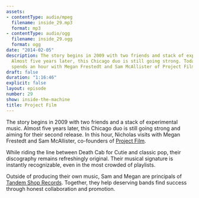 ```yaml
---
assets:
- contentType: audio/mpeg
  filename: inside_29.mp3
  format: mp3
- contentType: audio/ogg
  filename: inside_29.ogg
  format: ogg
date: "2014-02-05"
description: The story begins in 2009 with two friends and stack of experimental tunes.
  Almost five years later, this Chicago duo is still going strong. Today, Nicholas
  spends an hour with Megan Frestedt and Sam McAllister of Project Film.
draft: false
duration: "1:16:46"
explicit: false
layout: episode
number: 29
show: inside-the-machine
title: Project Film
---
```

The story begins in 2009 with two friends and a stack of experimental music. Almost five years later, this Chicago duo is still going strong and aiming for their second release. In this hour, Nicholas visits with Megan Frestedt and Sam McAllister, co-founders of [Project Film](http://youloveprojectfilm.com).

While riding the line between Death Cab for Cutie and classic pop, their discography remains refreshingly original. Their musical signature is instantly recognizable, even in the most crowded of playlists.

Outside of producing their own music, Sam and Megan are principals of [Tandem Shop Records](http://tandemshoprecords.com). Together, they help deserving bands find success through honest collaboration and promotion.